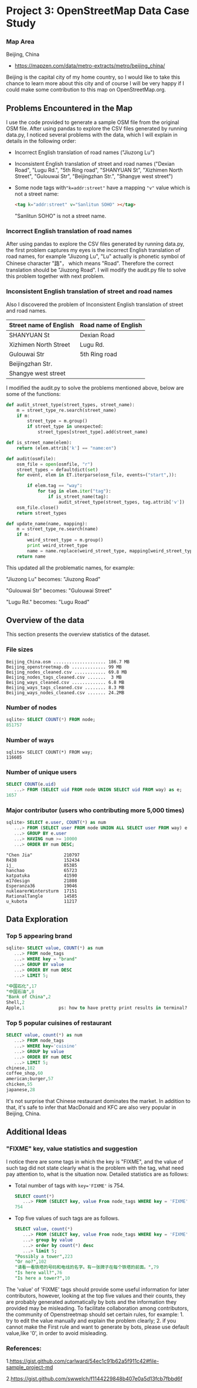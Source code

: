 # Project 3: OpenStreetMap Data Case Study 

### Map Area

Beijing, China

- https://mapzen.com/data/metro-extracts/metro/beijing_china/

Beijing is the capital city of my home country, so I would like to take this chance to learn more about this city and of course I will be very happy if I could make some contribution to this map on OpenStreetMap.org.  

## Problems Encountered in the Map

I use the code provided to generate a sample OSM file from the original OSM file. After using pandas to explore the CSV files generated by running data.py, I noticed several problems with the data, which I will explain in details in the following order:

- Incorrect English translation of road names ("Jiuzong Lu")

- Inconsistent English translation of street and road names ("Dexian Road", "Lugu Rd.", "5th Ring road", "SHANYUAN St", "Xizhimen North Street", "Gulouwai Str", "Beijingzhan Str.", "Shangye west street")

- Some node tags with`"k=addr:street"` have a mapping `"v"` value which is not a street name:

  ```html
  <tag k="addr:street" v="Sanlitun SOHO" ></tag>
  ```

  "Sanlitun SOHO" is not a street name.

### Incorrect English translation of road names

After using pandas to explore the CSV files generated by running data.py, the first problem captures my eyes is the incorrect English translation of road names, for example "Jiuzong Lu", "Lu" actually is phonetic symbol of Chinese character "路"， which means "Road". Therefore the correct translation should be "Jiuzong Road". I will modify the audit.py file to solve this problem together with next problem.

### Inconsistent English translation of street and road names

Also I discovered the problem of Inconsistent English translation of street and road names. 

| Street name of English | Road name of English |
| ---------------------- | -------------------- |
| SHANYUAN St            | Dexian Road          |
| Xizhimen North Street  | Lugu Rd.             |
| Gulouwai Str           | 5th Ring road        |
| Beijingzhan Str.       |                      |
| Shangye west street    |                      |

I modified the audit.py to solve the problems mentioned above, below are some of the functions:

```python
def audit_street_type(street_types, street_name):
    m = street_type_re.search(street_name)
    if m:
        street_type = m.group()
        if street_type in unexpected:
            street_types[street_type].add(street_name)
```

```python
def is_street_name(elem):
    return (elem.attrib['k'] == "name:en")
```

```python
def audit(osmfile):
    osm_file = open(osmfile, "r")
    street_types = defaultdict(set)
    for event, elem in ET.iterparse(osm_file, events=("start",)):

        if elem.tag == "way":
            for tag in elem.iter("tag"):
                if is_street_name(tag):
                    audit_street_type(street_types, tag.attrib['v'])
    osm_file.close()
    return street_types
```

```python
def update_name(name, mapping):
    m = street_type_re.search(name)
    if m:
        weird_street_type = m.group()
        print weird_street_type
        name = name.replace(weird_street_type, mapping[weird_street_type])
    return name

```

This updated all the problematic names, for example:

"Jiuzong Lu" becomes: "Jiuzong Road"

"Gulouwai Str" becomes: "Gulouwai Street"

"Lugu Rd." becomes: "Lugu Road"

## Overview of the data

This section presents the overview statistics of the dataset.

### File sizes

```
Beijing_China.osm .................... 186.7 MB
Beijing_openstreetmap.db ............. 99 MB
Beijing_nodes_cleaned.csv ............ 69.8 MB
Beijing_nodes_tags_cleaned.csv .......  3 MB
Beijing_ways_cleaned.csv ............. 6.8 MB
Beijing_ways_tags_cleaned.csv ........ 8.3 MB
Beijing_ways_nodes_cleaned.csv ....... 24.2MB
```

### Number of nodes

```sql
sqlite> SELECT COUNT(*) FROM node;
851757
```

### Number of ways

```
sqlite> SELECT COUNT(*) FROM way;
116605
```

### Number of unique users

```sql
SELECT COUNT(e.uid)
   ...> FROM (SELECT uid FROM node UNION SELECT uid FROM way) as e;
1657
```

### Major contributor (users who contributing more 5,000 times)

```sql
sqlite> SELECT e.user, COUNT(*) as num
   ...> FROM (SELECT user FROM node UNION ALL SELECT user FROM way) e
   ...> GROUP BY e.user
   ...> HAVING num >= 10000
   ...> ORDER BY num DESC;
```

```
"Chen Jia"            210797
R438                  152434
ij_                   85385
hanchao               65723
katpatuka             41590
m17design             21808
Esperanza36           19046
nuklearerWintersturm  17151
RationalTangle        14585
u_kubota              11217
```



## Data Exploration

### Top 5 appearing brand

```sql
sqlite> SELECT value, COUNT(*) as num
   ...> FROM node_tags
   ...> WHERE key = "brand"
   ...> GROUP BY value
   ...> ORDER BY num DESC
   ...> LIMIT 5;
```

```sql
"中国石化",17
"中国石油",8
"Bank of China",2
Shell,2
Apple,1             ps: how to have pretty print results in terminal?
```

### Top 5 popular cuisines of restaurant

```SQL
SELECT value, count(*) as num
   ...> FROM node_tags
   ...> WHERE key='cuisine'
   ...> GROUP by value
   ...> ORDER BY num DESC
   ...> LIMIT 5;
chinese,182
coffee_shop,60
american;burger,57
chicken,55
japanese,28
```

It's not surprise that Chinese restaurant dominates the market. In addition to that, it's safe to infer that MacDonald and KFC are also very popular in Beijing, China.

## Additional Ideas

### "FIXME" key, value statistics and suggestion 

I notice there are some tags in which the key is "FIXME", and the value of such tag did not state clearly what is the problem with the tag, what need pay attention to, what is the situation now. Detailed statistics are as follows:

* Total number of tags with `key='FIXME'` is 754.

  ```sql
  SELECT count(*)
     ...> FROM (SELECT key, value From node_tags WHERE key = 'FIXME' UNION ALL select key, value from way_tags WHERE key = 'FIXME') e;
  754
  ```

* Top five values of such tags are as follows.

  ```sql
  SELECT value, count(*)
     ...> FROM (SELECT key, value From node_tags WHERE key = 'FIXME' UNION ALL select key, value from way_tags WHERE key = 'FIXME') e
     ...> group by value
     ...> order by count(*) desc
     ...> limit 5;
  "Possibly a tower",223
  "Or no?",102
  "请看一看铁塔的号码和电线的名字。有一张牌子在每个铁塔的前面。",79
  "Is here wall?",76
  "Is here a tower?",10
  ```


The 'value' of 'FIXME' tags should provide some useful information for later contributors, however, looking at the top five values and their counts, they are probably generated automatically by bots and the information they provided may be misleading. To facilitate collaboration among contributors, the community of Openstreetmap should set certain rules, for example: 1. try to edit the value manually and explain the problem clearly; 2. if you cannot make the First rule and want to generate by bots, please use default value,like '0', in order to avoid misleading.

### References:

1.https://gist.github.com/carlward/54ec1c91b62a5f911c42#file-sample_project-md

2.https://gist.github.com/swwelch/f1144229848b407e0a5d13fcb7fbbd6f